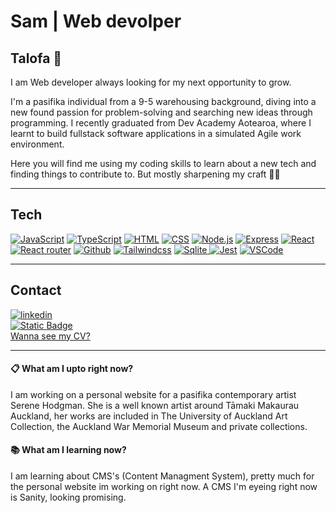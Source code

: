 # Sam | Web devolper 

## Talofa 👋

I am Web developer always looking for my next opportunity to grow.

I'm a pasifika individual from a 9-5 warehousing background, diving into a new found passion for problem-solving and searching new ideas through programming.
I recently graduated from Dev Academy Aotearoa, where I learnt to build fullstack software applications in a simulated Agile work environment.

Here you will find me using my coding skills to learn about a new tech and finding things to contribute to. But mostly sharpening my craft 👨‍💻

---

## Tech
[![JavaScript](https://img.shields.io/badge/JavaScript-black?logo=javascript)](https://developer.mozilla.org/en-US/docs/Web/JavaScript)
[![TypeScript](https://img.shields.io/badge/TypeScript-black?logo=typescript)](https://www.typescriptlang.org/)
[![HTML](	https://img.shields.io/badge/HTML5-black?logo=html5)](https://www.w3schools.com/html/)
[![CSS](https://img.shields.io/badge/CSS-black?logo=css3)](https://developer.mozilla.org/en-US/docs/Web/CSS)
[![Node.js](https://img.shields.io/badge/Node.js-black?logo=node.js)](https://nodejs.org/)
[![Express](https://img.shields.io/badge/Express-black?logo=express)](https://expressjs.com/)
[![React](https://img.shields.io/badge/-ReactJs-black?logo=react)](https://react.dev/)
[![React router](https://img.shields.io/badge/-React%20Router-black?logo=react-router)](https://reactrouter.com/en/main)
[![Github](https://img.shields.io/badge/GitHub-black?logo=GitHub)](https://github.com/)
[![Tailwindcss](https://img.shields.io/badge/Tailwind-black?logo=tailwindcss)](https://tailwindcss.com/)
[![Sqlite](https://img.shields.io/badge/SQLite-black?logo=sqlite) ](https://www.sqlite.org/)
[![Jest](https://img.shields.io/badge/Jest-black?logo=Jest)](https://jestjs.io/)
[![VSCode](https://img.shields.io/badge/Vscode-black?logo=visualstudiocode)](https://code.visualstudio.com/)

---

## Contact 
[![linkedin](https://img.shields.io/badge/LinkedIn-0077B5?logo=linkedin&logoColor=white)](www.linkedin.com/in/sam-tofa-timoteo-211a47263) <br/>
[![Static Badge](https://img.shields.io/badge/-Email-black?logo=gmail)](mailto:samtofat@gmail.com) <br/>
[Wanna see my CV?](https://github.com/samuel-tofatimoteo/samT/files/15259634/My.Code.CV.pdf)

---
#### 📋 What am I upto right now?
I am working on a personal website for a pasifika contemporary artist Serene Hodgman. She is a well known artist around Tāmaki Makaurau Auckland, her works are included in The University of Auckland Art Collection, the Auckland War Memorial Museum and private collections.

#### 📚 What am I learning now?
I am learning about CMS's (Content Managment System), pretty much for the personal website im working on right now. A CMS I'm eyeing right now is Sanity, looking promising. 

